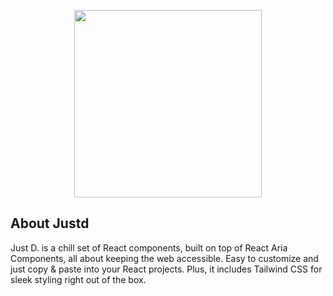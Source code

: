 <p align="center"><a href="https://laravel.com" target="_blank"><img src="https://raw.githubusercontent.com/justdlabs/.github/f827f577eb0d0277136f6411e2ba309ef2c8375a/profile/logo.svg" width="300"></a></p>

## About Justd 

Just D. is a chill set of React components, built on top of React Aria Components, all about keeping the web accessible. Easy to customize and just copy & paste into your React projects. Plus, it includes Tailwind CSS for sleek styling right out of the box. 
